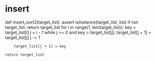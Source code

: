 # insert


def insert_sort2(target_list):
    assert isinstance(target_list, list)
    if not target_list:
        return target_list
    for i in range(1, len(target_list)):
        key = target_list[i]
        j = i - 1
        while j >= 0 and key > target_list[j]:
            target_list[j + 1] = target_list[j]
            j -= 1

        target_list[j + 1] = key

    return target_list
